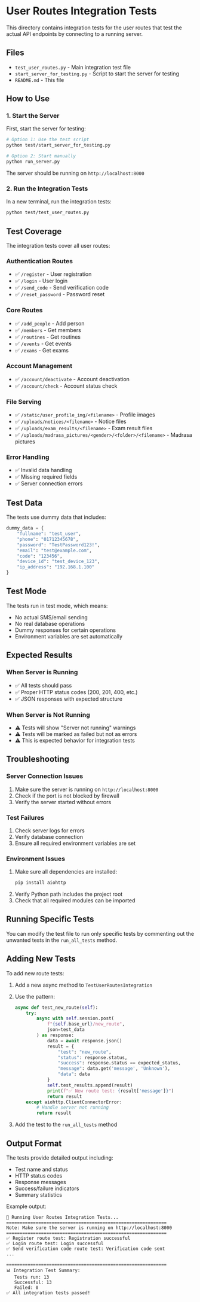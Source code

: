 # User Routes Integration Tests

This directory contains integration tests for the user routes that test the actual API endpoints by connecting to a running server.

## Files

- `test_user_routes.py` - Main integration test file
- `start_server_for_testing.py` - Script to start the server for testing
- `README.md` - This file

## How to Use

### 1. Start the Server

First, start the server for testing:

```bash
# Option 1: Use the test script
python test/start_server_for_testing.py

# Option 2: Start manually
python run_server.py
```

The server should be running on `http://localhost:8000`

### 2. Run the Integration Tests

In a new terminal, run the integration tests:

```bash
python test/test_user_routes.py
```

## Test Coverage

The integration tests cover all user routes:

### Authentication Routes
- ✅ `/register` - User registration
- ✅ `/login` - User login
- ✅ `/send_code` - Send verification code
- ✅ `/reset_password` - Password reset

### Core Routes
- ✅ `/add_people` - Add person
- ✅ `/members` - Get members
- ✅ `/routines` - Get routines
- ✅ `/events` - Get events
- ✅ `/exams` - Get exams

### Account Management
- ✅ `/account/deactivate` - Account deactivation
- ✅ `/account/check` - Account status check

### File Serving
- ✅ `/static/user_profile_img/<filename>` - Profile images
- ✅ `/uploads/notices/<filename>` - Notice files
- ✅ `/uploads/exam_results/<filename>` - Exam result files
- ✅ `/uploads/madrasa_pictures/<gender>/<folder>/<filename>` - Madrasa pictures

### Error Handling
- ✅ Invalid data handling
- ✅ Missing required fields
- ✅ Server connection errors

## Test Data

The tests use dummy data that includes:

```python
dummy_data = {
    "fullname": "test_user",
    "phone": "01712345678",
    "password": "TestPassword123!",
    "email": "test@example.com",
    "code": "123456",
    "device_id": "test_device_123",
    "ip_address": "192.168.1.100"
}
```

## Test Mode

The tests run in test mode, which means:
- No actual SMS/email sending
- No real database operations
- Dummy responses for certain operations
- Environment variables are set automatically

## Expected Results

### When Server is Running
- ✅ All tests should pass
- ✅ Proper HTTP status codes (200, 201, 400, etc.)
- ✅ JSON responses with expected structure

### When Server is Not Running
- ⚠️ Tests will show "Server not running" warnings
- ⚠️ Tests will be marked as failed but not as errors
- ⚠️ This is expected behavior for integration tests

## Troubleshooting

### Server Connection Issues
1. Make sure the server is running on `http://localhost:8000`
2. Check if the port is not blocked by firewall
3. Verify the server started without errors

### Test Failures
1. Check server logs for errors
2. Verify database connection
3. Ensure all required environment variables are set

### Environment Issues
1. Make sure all dependencies are installed:
   ```bash
   pip install aiohttp
   ```
2. Verify Python path includes the project root
3. Check that all required modules can be imported

## Running Specific Tests

You can modify the test file to run only specific tests by commenting out the unwanted tests in the `run_all_tests` method.

## Adding New Tests

To add new route tests:

1. Add a new async method to `TestUserRoutesIntegration`
2. Use the pattern:
   ```python
   async def test_new_route(self):
       try:
           async with self.session.post(
               f"{self.base_url}/new_route",
               json=test_data
           ) as response:
               data = await response.json()
               result = {
                   "test": "new_route",
                   "status": response.status,
                   "success": response.status == expected_status,
                   "message": data.get('message', 'Unknown'),
                   "data": data
               }
               self.test_results.append(result)
               print(f"✅ New route test: {result['message']}")
               return result
       except aiohttp.ClientConnectorError:
           # Handle server not running
           return result
   ```

3. Add the test to the `run_all_tests` method

## Output Format

The tests provide detailed output including:
- Test name and status
- HTTP status codes
- Response messages
- Success/failure indicators
- Summary statistics

Example output:
```
🧪 Running User Routes Integration Tests...
============================================================
Note: Make sure the server is running on http://localhost:8000
============================================================
✅ Register route test: Registration successful
✅ Login route test: Login successful
✅ Send verification code route test: Verification code sent
...

============================================================
📊 Integration Test Summary:
   Tests run: 13
   Successful: 13
   Failed: 0
✅ All integration tests passed!
``` 